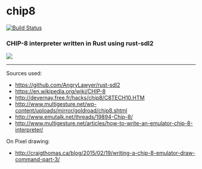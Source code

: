 # chip8
[![Build Status](https://travis-ci.org/stianeklund/chip8.svg?branch=master)](https://travis-ci.org/stianeklund/chip8)

### CHIP-8 interpreter written in Rust using rust-sdl2



![](http://i.imgur.com/cCPatux.png)

---

Sources used:
* https://github.com/AngryLawyer/rust-sdl2
* https://en.wikipedia.org/wiki/CHIP-8
* http://devernay.free.fr/hacks/chip8/C8TECH10.HTM
* http://www.multigesture.net/wp-content/uploads/mirror/goldroad/chip8.shtml
* http://www.emutalk.net/threads/19894-Chip-8/
* http://www.multigesture.net/articles/how-to-write-an-emulator-chip-8-interpreter/

On Pixel drawing:

* http://craigthomas.ca/blog/2015/02/19/writing-a-chip-8-emulator-draw-command-part-3/
